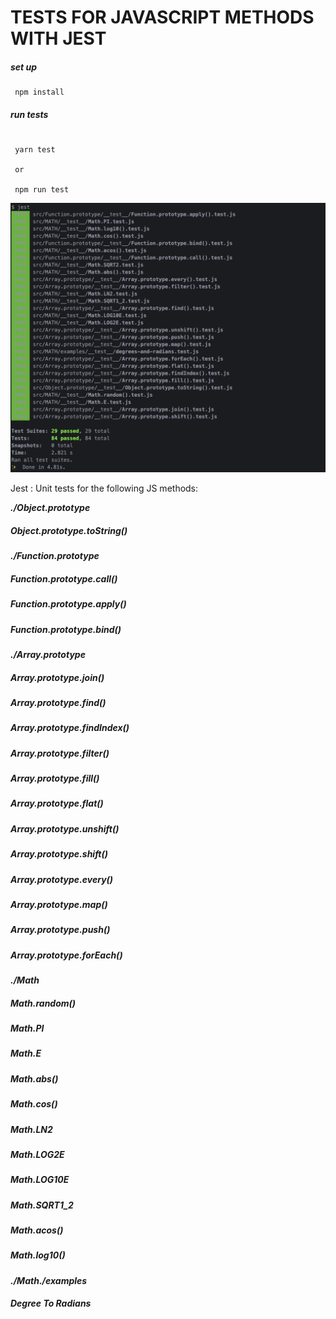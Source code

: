 # TESTS FOR JAVASCRIPT METHODS WITH JEST

##### set up

```
 npm install

```

##### run tests

```

 yarn test

 or

 npm run test

```

<img src="./assets/img.png" width="750" alt="./assets/img.png">

Jest : Unit tests for the following JS methods:

**_./Object.prototype_**

##### Object.prototype.toString()

**_./Function.prototype_**

##### Function.prototype.call()

##### Function.prototype.apply()

##### Function.prototype.bind()

**_./Array.prototype_**

##### Array.prototype.join()

##### Array.prototype.find()

##### Array.prototype.findIndex()

##### Array.prototype.filter()

##### Array.prototype.fill()

##### Array.prototype.flat()

##### Array.prototype.unshift()

##### Array.prototype.shift()

##### Array.prototype.every()

##### Array.prototype.map()

##### Array.prototype.push()

##### Array.prototype.forEach()

**_./Math_**

##### Math.random()

##### Math.PI

##### Math.E

##### Math.abs()

##### Math.cos()

##### Math.LN2

##### Math.LOG2E

##### Math.LOG10E

##### Math.SQRT1_2

##### Math.acos()

##### Math.log10()

**_./Math./examples_**

##### Degree To Radians
